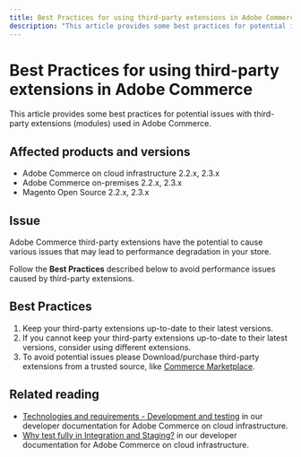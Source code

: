 ```yaml
---
title: Best Practices for using third-party extensions in Adobe Commerce
description: "This article provides some best practices for potential issues with third-party extensions (modules) used in Adobe Commerce."
---
```


# Best Practices for using third-party extensions in Adobe Commerce

This article provides some best practices for potential issues with third-party extensions (modules) used in Adobe Commerce.

## Affected products and versions

* Adobe  Commerce on cloud infrastructure 2.2.x, 2.3.x
* Adobe Commerce on-premises 2.2.x, 2.3.x
* Magento Open Source 2.2.x, 2.3.x

## Issue

Adobe Commerce third-party extensions have the potential to cause various issues that may lead to performance degradation in your store.

Follow the **Best Practices** described below to avoid performance issues caused by third-party extensions.

## Best Practices

1. Keep your third-party extensions up-to-date to their latest versions.
1. If you cannot keep your third-party extensions up-to-date to their latest versions, consider using different extensions.
1. To avoid potential issues please Download/purchase third-party extensions from a trusted source, like [Commerce Marketplace](https://marketplace.magento.com/extensions.html).

## Related reading

* [Technologies and requirements - Development and testing](https://devdocs.magento.com/cloud/requirements/cloud-requirements.html#cloud-req-devtest) in our developer documentation for Adobe Commerce on cloud infrastructure.
* [Why test fully in Integration and Staging?](https://devdocs.magento.com/cloud/live/live.html#whytest)  in our developer documentation for Adobe Commerce on cloud infrastructure. 
